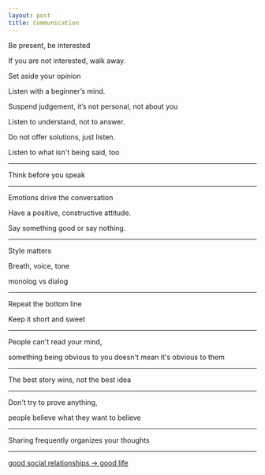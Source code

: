 ```yaml
---
layout: post
title: Communication 
---
```



Be present, be interested

If you are not interested, walk away.

Set aside your opinion

Listen with a beginner’s mind.

Suspend judgement, it’s not personal, not about you 

Listen to understand, not to answer.

Do not offer solutions, just listen.

Listen to what isn't being said, too 

---

Think before you speak


---

Emotions drive the conversation 

Have a positive, constructive attitude. 

Say something good or say nothing.

---

Style matters

Breath, voice, tone 

monolog vs dialog

---

Repeat the bottom line

Keep it short and sweet 

---

People can't read your mind, 

something being obvious to you doesn't mean it's obvious to them 

---

The best story wins, not the best idea

---

Don't try to prove anything, 

people believe what they want to believe 

---

Sharing frequently organizes your thoughts

---

[good social relationships -> good life ](https://youtu.be/8KkKuTCFvzI?list=FLwnL1ngkxfNFBPIXpHm2A2A…)
